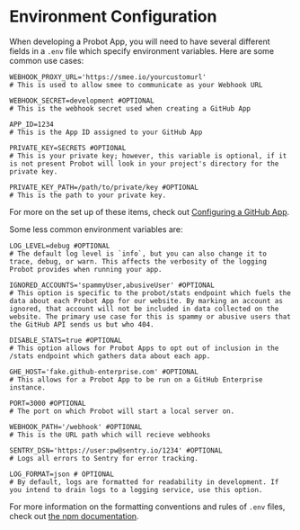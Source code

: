 # Environment Configuration

When developing a Probot App, you will need to have several different fields in a `.env` file which specify environment variables. Here are some common use cases:

```
WEBHOOK_PROXY_URL='https://smee.io/yourcustomurl'
# This is used to allow smee to communicate as your Webhook URL

WEBHOOK_SECRET=development #OPTIONAL
# This is the webhook secret used when creating a GitHub App

APP_ID=1234
# This is the App ID assigned to your GitHub App

PRIVATE_KEY=SECRETS #OPTIONAL
# This is your private key; however, this variable is optional, if it is not present Probot will look in your project's directory for the private key.

PRIVATE_KEY_PATH=/path/to/private/key #OPTIONAL
# This is the path to your private key.
```
For more on the set up of these items, check out [Configuring a GitHub App](https://probot.github.io/docs/development/#configuring-a-github-app).

Some less common environment variables are:

```
LOG_LEVEL=debug #OPTIONAL
# The default log level is `info`, but you can also change it to trace, debug, or warn. This affects the verbosity of the logging Probot provides when running your app.

IGNORED_ACCOUNTS='spammyUser,abusiveUser' #OPTIONAL
# This option is specific to the probot/stats endpoint which fuels the data about each Probot App for our website. By marking an account as ignored, that account will not be included in data collected on the website. The primary use case for this is spammy or abusive users that the GitHub API sends us but who 404.

DISABLE_STATS=true #OPTIONAL
# This option allows for Probot Apps to opt out of inclusion in the /stats endpoint which gathers data about each app.

GHE_HOST='fake.github-enterprise.com' #OPTIONAL
# This allows for a Probot App to be run on a GitHub Enterprise instance.

PORT=3000 #OPTIONAL
# The port on which Probot will start a local server on.

WEBHOOK_PATH='/webhook' #OPTIONAL
# This is the URL path which will recieve webhooks

SENTRY_DSN='https://user:pw@sentry.io/1234' #OPTIONAL
# Logs all errors to Sentry for error tracking.

LOG_FORMAT=json # OPTIONAL
# By default, logs are formatted for readability in development. If you intend to drain logs to a logging service, use this option.
```

For more information on the formatting conventions and rules of `.env` files, check out [the npm documentation](https://www.npmjs.com/package/dotenv#rules).